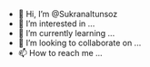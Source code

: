 - 👋 Hi, I’m @Sukranaltunsoz
- 👀 I’m interested in ...
- 🌱 I’m currently learning ...
- 💞️ I’m looking to collaborate on ...
- 📫 How to reach me ...

<!---
Sukranaltunsoz/Sukranaltunsoz is a ✨ special ✨ repository because its `README.md` (this file) appears on your GitHub profile.
You can click the Preview link to take a look at your changes.
--->

